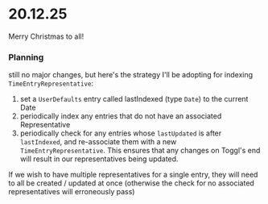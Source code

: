 # 20.12.25

Merry Christmas to all!



### Planning

still no major changes, but here's the strategy I'll be adopting for indexing `TimeEntryRepresentative`:

1. set a `UserDefaults` entry called lastIndexed (type `Date`) to the current Date
2. periodically index any entries that do not have an associated Representative
3. periodically check for any entries whose `lastUpdated` is after `lastIndexed`, and re-associate them with a new `TimeEntryRepresentative`. This ensures that any changes on Toggl's end will result in our representatives being updated.



If we wish to have multiple representatives for a single entry, they will need to all be created / updated at once (otherwise the check for no associated representatives will erroneously pass)

